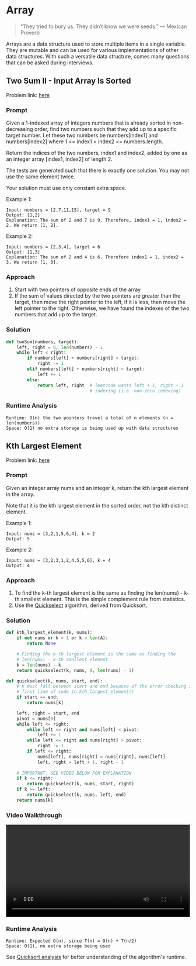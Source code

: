 # Array
> “They tried to bury us. They didn’t know we were seeds.” — Mexican Proverb

Arrays are a data structure used to store multiple items in a single variable. They are mutable and can be used for various implementations of other data structures. With such a versatile data structure, comes many questions that can be asked during interviews.

## Two Sum II - Input Array Is Sorted
Problem link: [here](https://leetcode.com/problems/two-sum-ii-input-array-is-sorted/)

### Prompt
Given a 1-indexed array of integers numbers that is already sorted in non-decreasing order, find two numbers such that they add up to a specific target number. Let these two numbers be numbers[index1] and numbers[index2] where 1 <= index1 < index2 <= numbers.length.

Return the indices of the two numbers, index1 and index2, added by one as an integer array [index1, index2] of length 2.

The tests are generated such that there is exactly one solution. You may not use the same element twice.

Your solution must use only constant extra space.

Example 1:
```
Input: numbers = [2,7,11,15], target = 9
Output: [1,2]
Explanation: The sum of 2 and 7 is 9. Therefore, index1 = 1, index2 = 2. We return [1, 2].
```

Example 2:
```
Input: numbers = [2,3,4], target = 6
Output: [1,3]
Explanation: The sum of 2 and 4 is 6. Therefore index1 = 1, index2 = 3. We return [1, 3].
```

### Approach
1. Start with two pointers of opposite ends of the array
2. If the sum of values directed by the two pointers are greater than the target, then move the right pointer to the left, if it is less, then move the left pointer to the right. Otherwise, we have found the indexes of the two numbers that add up to the target.

### Solution
```py
def twoSum(numbers, target):
    left, right = 0, len(numbers) - 1
    while left < right:
        if numbers[left] + numbers[right] > target:
            right -= 1
        elif numbers[left] + numbers[right] < target:
            left += 1
        else:
            return left, right  # leetcode wants left + 1, right + 1
                                # indexing (i.e. non-zero indexing)
```

### Runtime Analysis
```
Runtime: O(n) the two pointers travel a total of n elements (n = len(numbers))
Space: O(1) no extra storage is being used up with data structures
```

## Kth Largest Element
Problem link: [here](https://leetcode.com/problems/kth-largest-element-in-an-array/)

### Prompt
Given an integer array nums and an integer k, return the kth largest element in the array.

Note that it is the kth largest element in the sorted order, not the kth distinct element.

Example 1:
```
Input: nums = [3,2,1,5,6,4], k = 2
Output: 5
```
Example 2:
```
Input: nums = [3,2,3,1,2,4,5,5,6], k = 4
Output: 4
```

### Approach
1. To find the k-th largest element is the same as finding the len(nums) - k-th smallest element. This is the simple complement rule from statistics.
2. Use the [Quickselect](https://www.geeksforgeeks.org/quickselect-algorithm/) algorithm, derived from Quicksort. 


### Solution
```py
def kth_largest_element(k, nums):
    if not nums or k < 1 or k > len(A):
        return None

    # Finding the k-th largest element is the same as finding the
    # len(nums) - k-th smallest element
    k = len(nums) - k
    return quickselect(k, nums, 0, len(nums) - 1)

def quickselect(k, nums, start, end):
    # K must fall between start and end because of the error checking in the
    # first line of code in kth_largest_element()
    if start == end:
        return nums[k]

    left, right = start, end
    pivot = nums[0]
    while left <= right:
        while left <= right and nums[left] < pivot:
            left += 1
        while left <= right and nums[right] > pivot:
            right -= 1
        if left <= right:
            nums[left], nums[right] = nums[right], nums[left]
            left, right = left + 1, right - 1
    
    # IMPORTANT, SEE VIDEO BELOW FOR EXPLANATION
    if k <= right:
        return quickselect(k, nums, start, right)
    if k >= left:
        return quickselect(k, nums, left, end)
    return nums[k]
```

### Video Walkthrough
<video width="100%" controls>
    <source src="tutorials/kth-largest.mp4" type="video/mp4">
</video>

### Runtime Analysis
```
Runtime: Expected O(n), since T(n) = O(n) + T(n/2) 
Space: O(1), no extra storage being used
```
See [Quicksort analysis](https://iq.opengenus.org/time-and-space-complexity-of-quick-sort/) for better understanding of the algorithm's runtime.